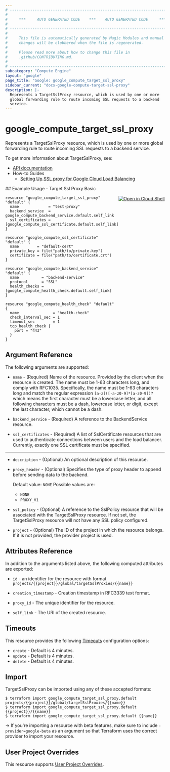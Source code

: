 ```yaml
---
# ----------------------------------------------------------------------------
#
#     ***     AUTO GENERATED CODE    ***    AUTO GENERATED CODE     ***
#
# ----------------------------------------------------------------------------
#
#     This file is automatically generated by Magic Modules and manual
#     changes will be clobbered when the file is regenerated.
#
#     Please read more about how to change this file in
#     .github/CONTRIBUTING.md.
#
# ----------------------------------------------------------------------------
subcategory: "Compute Engine"
layout: "google"
page_title: "Google: google_compute_target_ssl_proxy"
sidebar_current: "docs-google-compute-target-ssl-proxy"
description: |-
  Represents a TargetSslProxy resource, which is used by one or more
  global forwarding rule to route incoming SSL requests to a backend
  service.
---
```


# google\_compute\_target\_ssl\_proxy

Represents a TargetSslProxy resource, which is used by one or more
global forwarding rule to route incoming SSL requests to a backend
service.


To get more information about TargetSslProxy, see:

* [API documentation](https://cloud.google.com/compute/docs/reference/v1/targetSslProxies)
* How-to Guides
    * [Setting Up SSL proxy for Google Cloud Load Balancing](https://cloud.google.com/compute/docs/load-balancing/tcp-ssl/)

<div class = "oics-button" style="float: right; margin: 0 0 -15px">
  <a href="https://console.cloud.google.com/cloudshell/open?cloudshell_git_repo=https%3A%2F%2Fgithub.com%2Fterraform-google-modules%2Fdocs-examples.git&cloudshell_working_dir=target_ssl_proxy_basic&cloudshell_image=gcr.io%2Fgraphite-cloud-shell-images%2Fterraform%3Alatest&open_in_editor=main.tf&cloudshell_print=.%2Fmotd&cloudshell_tutorial=.%2Ftutorial.md" target="_blank">
    <img alt="Open in Cloud Shell" src="//gstatic.com/cloudssh/images/open-btn.svg" style="max-height: 44px; margin: 32px auto; max-width: 100%;">
  </a>
</div>
## Example Usage - Target Ssl Proxy Basic


```hcl
resource "google_compute_target_ssl_proxy" "default" {
  name             = "test-proxy"
  backend_service  = google_compute_backend_service.default.self_link
  ssl_certificates = [google_compute_ssl_certificate.default.self_link]
}

resource "google_compute_ssl_certificate" "default" {
  name        = "default-cert"
  private_key = file("path/to/private.key")
  certificate = file("path/to/certificate.crt")
}

resource "google_compute_backend_service" "default" {
  name          = "backend-service"
  protocol      = "SSL"
  health_checks = [google_compute_health_check.default.self_link]
}

resource "google_compute_health_check" "default" {
  name               = "health-check"
  check_interval_sec = 1
  timeout_sec        = 1
  tcp_health_check {
    port = "443"
  }
}
```

## Argument Reference

The following arguments are supported:


* `name` -
  (Required)
  Name of the resource. Provided by the client when the resource is
  created. The name must be 1-63 characters long, and comply with
  RFC1035. Specifically, the name must be 1-63 characters long and match
  the regular expression `[a-z]([-a-z0-9]*[a-z0-9])?` which means the
  first character must be a lowercase letter, and all following
  characters must be a dash, lowercase letter, or digit, except the last
  character, which cannot be a dash.

* `backend_service` -
  (Required)
  A reference to the BackendService resource.

* `ssl_certificates` -
  (Required)
  A list of SslCertificate resources that are used to authenticate
  connections between users and the load balancer. Currently, exactly
  one SSL certificate must be specified.


- - -


* `description` -
  (Optional)
  An optional description of this resource.

* `proxy_header` -
  (Optional)
  Specifies the type of proxy header to append before sending data to
  the backend.

  Default value: `NONE`
  Possible values are:
  * `NONE`
  * `PROXY_V1`

* `ssl_policy` -
  (Optional)
  A reference to the SslPolicy resource that will be associated with
  the TargetSslProxy resource. If not set, the TargetSslProxy
  resource will not have any SSL policy configured.

* `project` - (Optional) The ID of the project in which the resource belongs.
    If it is not provided, the provider project is used.


## Attributes Reference

In addition to the arguments listed above, the following computed attributes are exported:

* `id` - an identifier for the resource with format `projects/{{project}}/global/targetSslProxies/{{name}}`

* `creation_timestamp` -
  Creation timestamp in RFC3339 text format.

* `proxy_id` -
  The unique identifier for the resource.
* `self_link` - The URI of the created resource.


## Timeouts

This resource provides the following
[Timeouts](/docs/configuration/resources.html#timeouts) configuration options:

- `create` - Default is 4 minutes.
- `update` - Default is 4 minutes.
- `delete` - Default is 4 minutes.

## Import

TargetSslProxy can be imported using any of these accepted formats:

```
$ terraform import google_compute_target_ssl_proxy.default projects/{{project}}/global/targetSslProxies/{{name}}
$ terraform import google_compute_target_ssl_proxy.default {{project}}/{{name}}
$ terraform import google_compute_target_ssl_proxy.default {{name}}
```

-> If you're importing a resource with beta features, make sure to include `-provider=google-beta`
as an argument so that Terraform uses the correct provider to import your resource.

## User Project Overrides

This resource supports [User Project Overrides](https://www.terraform.io/docs/providers/google/guides/provider_reference.html#user_project_override).
